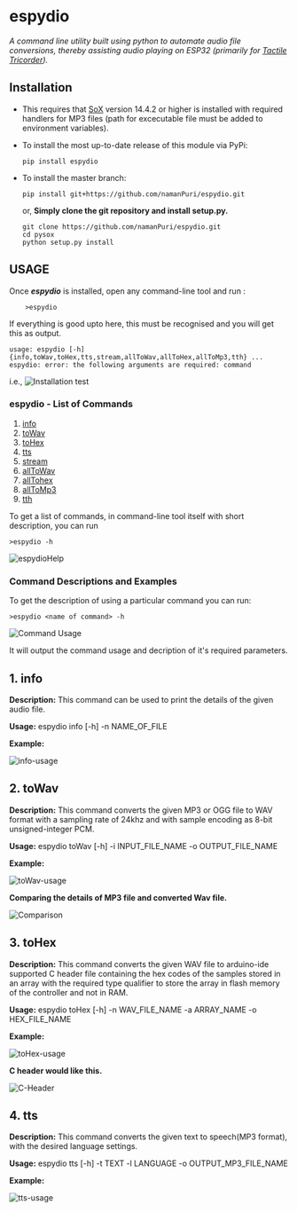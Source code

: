 # espydio

*A command line utility built using python to automate audio file conversions, thereby assisting audio playing on ESP32 (primarily for [Tactile Tricorder](temp)).*

## Installation

- This requires that [SoX](http://sox.sourceforge.net/) version 14.4.2 or higher is installed with required handlers for MP3 files (path for excecutable file must be added to environment variables).

- To install the most up-to-date release of this module via PyPi:

    ```pip install espydio```

- To install the master branch:

    ```pip install git+https://github.com/namanPuri/espydio.git```

    or, **Simply clone the git repository and install setup.py.**

    ```shell
    git clone https://github.com/namanPuri/espydio.git
    cd pysox
    python setup.py install
    ```

## USAGE

Once ***espydio*** is installed, open any command-line tool and run :

```shell
    >espydio
```

If everything is good upto here, this must be recognised and you will get this as output.

```shell
usage: espydio [-h] {info,toWav,toHex,tts,stream,allToWav,allToHex,allToMp3,tth} ...
espydio: error: the following arguments are required: command
```

i.e.,
![Installation test](docs/images/espydio_check.PNG)

### espydio - List of Commands

1. [info](#info)
2. [toWav](#toWav)
3. [toHex](#toHex)
4. [tts](#tts)
5. [stream](#stream)
6. [allToWav](#allToWav)
7. [allTohex](#allToHex)
8. [allToMp3](#allToMp3)
9. [tth](#th)

To get a list of commands, in command-line tool itself with short description, you can run

```shell
>espydio -h
```

![espydioHelp](docs/images/help.PNG)

### Command Descriptions and Examples

To get the description of using a particular command you can run:

```shell
>espydio <name of command> -h
```

![Command Usage](docs/images/command_usage.PNG)

It will output the command usage and decription of it's required parameters.

## 1. info <a name="info"></a>

**Description:** This command can be used to print the details of the given audio file.

**Usage:** espydio info [-h] -n NAME_OF_FILE

**Example:**

![info-usage](docs/images/info_usage.PNG)

## 2. toWav <a name="toWav"></a>

**Description:** This command converts the given MP3 or OGG file to WAV format with a sampling rate of 24khz and with sample encoding as 8-bit unsigned-integer PCM.

**Usage:** espydio toWav [-h] -i INPUT_FILE_NAME -o OUTPUT_FILE_NAME

**Example:**

![toWav-usage](docs/images/toWav_usage.PNG)

**Comparing the details of MP3 file and converted Wav file.**

![Comparison](docs/images/comparison.PNG)

## 3. toHex <a name="toHex"></a>

**Description:** This command converts the given WAV file to arduino-ide supported C header file containing the hex codes of the samples stored in an array with the required type qualifier to store the array in flash memory of the controller and not in RAM.

**Usage:** espydio toHex [-h] -n WAV_FILE_NAME -a ARRAY_NAME -o HEX_FILE_NAME

**Example:**

![toHex-usage](docs/images/toHex_usage.PNG)

**C header would like this.**

![C-Header](docs/images/c-header.PNG)

## 4. tts <a name="tts"></a>

**Description:** This command converts the given text to speech(MP3 format), with the desired language settings.

**Usage:** espydio tts [-h] -t TEXT -l LANGUAGE -o OUTPUT_MP3_FILE_NAME

**Example:**

![tts-usage](docs/images/tts_usage.PNG)
